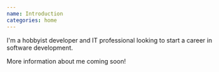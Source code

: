 ```yaml
---
name: Introduction
categories: home
---
```


I'm a hobbyist developer and IT professional looking to start a career in
software development.

More information about me coming soon!

